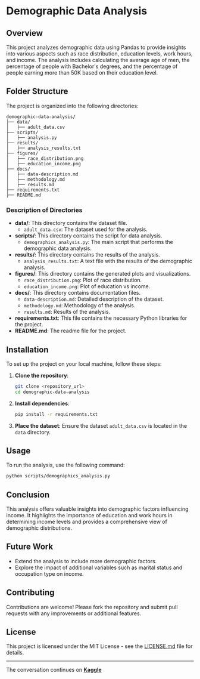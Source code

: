 # Demographic Data Analysis

## Overview
This project analyzes demographic data using Pandas to provide insights into various aspects such as race distribution, 
education levels, work hours, and income. The analysis includes calculating the average age of men, the percentage of 
people with Bachelor's degrees, and the percentage of people earning more than 50K based on their education level.

## Folder Structure
The project is organized into the following directories:

```
demographic-data-analysis/
├── data/
│   ├── adult_data.csv
├── scripts/
│   ├── analysis.py
├── results/
│   ├── analysis_results.txt
├── figures/
│   ├── race_distribution.png
│   ├── education_income.png
├── docs/
│   ├── data-description.md
│   ├── methodology.md
│   ├── results.md
├── requirements.txt
├── README.md
```

### Description of Directories
- **data/**: This directory contains the dataset file.
  - `adult_data.csv`: The dataset used for the analysis.
- **scripts/**: This directory contains the script for data analysis.
  - `demographics_analysis.py`: The main script that performs the demographic data analysis.
- **results/**: This directory contains the results of the analysis.
  - `analysis_results.txt`: A text file with the results of the demographic analysis.
- **figures/**: This directory contains the generated plots and visualizations.
  - `race_distribution.png`: Plot of race distribution.
  - `education_income.png`: Plot of education vs income.
- **docs/**: This directory contains documentation files.
  - `data-description.md`: Detailed description of the dataset.
  - `methodology.md`: Methodology of the analysis.
  - `results.md`: Results of the analysis.
- **requirements.txt**: This file contains the necessary Python libraries for the project.
- **README.md**: The readme file for the project.

## Installation
To set up the project on your local machine, follow these steps:

1. **Clone the repository**:
    ```bash
    git clone <repository_url>
    cd demographic-data-analysis
    ```

2. **Install dependencies**:
    ```bash
    pip install -r requirements.txt
    ```

3. **Place the dataset**:
   Ensure the dataset `adult_data.csv` is located in the `data` directory.

## Usage
To run the analysis, use the following command:

```bash
python scripts/demographics_analysis.py
```

## Conclusion
This analysis offers valuable insights into demographic factors influencing income. It highlights the importance of 
education and work hours in determining income levels and provides a comprehensive view of demographic distributions.

## Future Work
- Extend the analysis to include more demographic factors.
- Explore the impact of additional variables such as marital status and occupation type on income.

## Contributing
Contributions are welcome! Please fork the repository and submit pull requests with any improvements or additional features.

## License
This project is licensed under the MIT License - see the [LICENSE.md](LICENSE.md) file for details.

---
The conversation continues on [**Kaggle**](https://www.kaggle.com/code/mrowurakwarteng/demographic-data-analysis)

